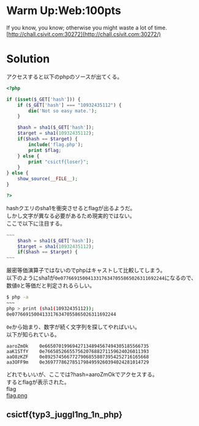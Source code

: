# Warm Up:Web:100pts
If you know, you know; otherwise you might waste a lot of time.  
[http://chall.csivit.com:30272](http://chall.csivit.com:30272/)  

# Solution
アクセスすると以下のphpのソースが出てくる。  
```php
<?php

if (isset($_GET['hash'])) {
    if ($_GET['hash'] === "10932435112") {
        die('Not so easy mate.');
    }

    $hash = sha1($_GET['hash']);
    $target = sha1(10932435112);
    if($hash == $target) {
        include('flag.php');
        print $flag;
    } else {
        print "csictf{loser}";
    }
} else {
    show_source(__FILE__);
}

?>
```
hashクエリのsha1を衝突させるとflagが出るようだ。  
しかし文字が異なる必要があるため現実的ではない。  
ここで以下に注目する。  
```php
~~~
    $hash = sha1($_GET['hash']);
    $target = sha1(10932435112);
    if($hash == $target) {
~~~
```
厳密等価演算子ではないのでphpはキャストして比較してしまう。  
以下のようにsha1が`0e07766915004133176347055865026311692244`になるので、数値`0`と等価だと判定されるらしい。  
```bash
$ php -a
~~~
php > print (sha1(10932435112));
0e07766915004133176347055865026311692244
```
`0e`から始まり、数字が続く文字列を探してやればいい。  
以下が知られている。  
```text
aaroZmOk    0e66507019969427134894567494305185566735
aaK1STfY    0e76658526655756207688271159624026011393
aaO8zKZF    0e89257456677279068558073954252716165668
aa3OFF9m    0e36977786278517984959260394024281014729
```
どれでもいいが、ここでは?hash=aaroZmOkでアクセスする。  
するとflagが表示された。  
flag  
[flag.png](site/flag.png)  

## csictf{typ3_juggl1ng_1n_php}